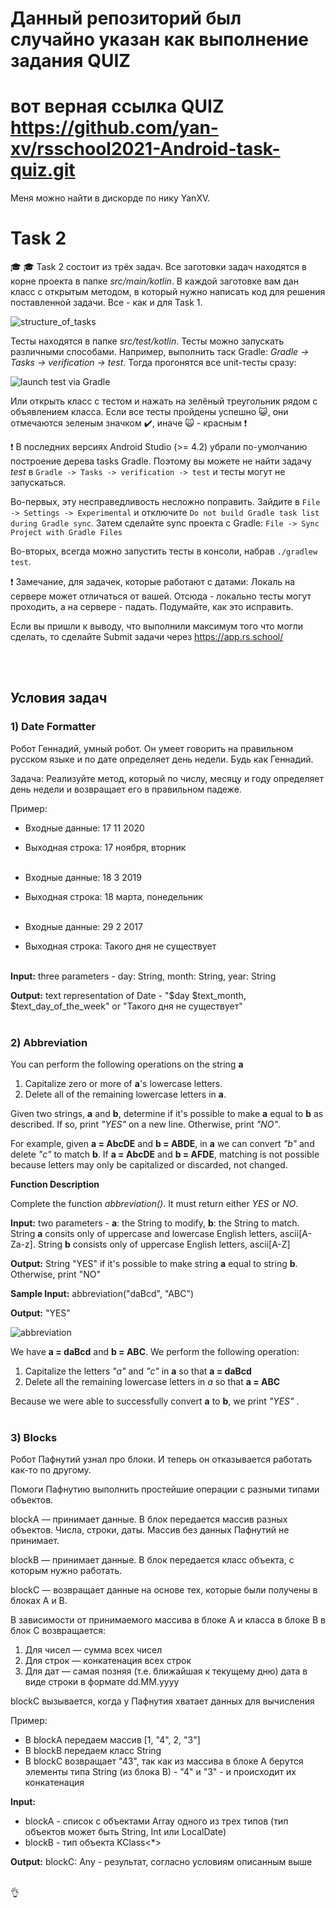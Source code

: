 # Данный репозиторий был случайно указан как выполнение задания QUIZ
# вот верная ссылка QUIZ https://github.com/yan-xv/rsschool2021-Android-task-quiz.git
Меня можно найти в дискорде по нику YanXV.







# Task 2
:mortar_board: :mortar_board: Task 2 состоит из трёх задач. Все заготовки задач находятся в корне проекта в папке *src/main/kotlin*. В каждой заготовке вам дан класс с открытым методом, в который нужно написать код для решения поставленной задачи. Все - как и для Task 1.

<img alt="structure_of_tasks" src="/images/img1.png" />

Тесты находятся в папке *src/test/kotlin*. Тесты можно запускать различными способами. Например, выполнить таск Gradle: *Gradle -> Tasks -> verification -> test*. Тогда прогонятся все unit-тесты сразу:

<img alt="launch test via Gradle" src="/images/img_5.PNG" />

Или открыть класс с тестом и нажать на зелёный треугольник рядом с объявлением класса. Если все тесты пройдены успешно :smiley_cat:, они отмечаются зеленым значком :heavy_check_mark:, иначе :scream_cat: - красным :heavy_exclamation_mark:

:exclamation: В последних версиях Android Studio (>= 4.2) убрали по-умолчанию построение дерева tasks Gradle. Поэтому вы можете не найти задачу *test* в `Gradle -> Tasks -> verification -> test` и тесты могут не запускаться.

Во-первых, эту несправедливость несложно поправить. Зайдите в `File -> Settings -> Experimental` и отключите `Do not build Gradle task list during Gradle sync`. Затем сделайте sync проекта с Gradle: `File -> Sync Project with Gradle Files`

Во-вторых, всегда можно запустить тесты в консоли, набрав `./gradlew test`.

:exclamation: Замечание, для задачек, которые работают с датами: Локаль на сервере может отличаться от вашей. Отсюда - локально тесты могут проходить, а на сервере - падать. Подумайте, как это исправить.

Если вы пришли к выводу, что выполнили максимум того что могли сделать, то сделайте Submit задачи через 
https://app.rs.school/

</br></br>

## Условия задач

### 1) Date Formatter

Робот Геннадий, умный робот. Он умеет говорить на правильном русском языке и по дате определяет день недели. Будь как Геннадий.

Задача:
Реализуйте метод, который по числу, месяцу и году определяет день недели и возвращает его в правильном падеже.

Пример:

- Входные данные: 17 11 2020
- Выходная строка: 17 ноября, вторник
</br></br>

- Входные данные: 18 3 2019
- Выходная строка: 18 марта, понедельник
</br></br>

- Входные данные: 29 2 2017
- Выходная строка: Такого дня не существует
</br></br>


**Input:** three parameters - day: String, month: String, year: String

**Output:** text representation of Date - "$day $text_month, $text_day_of_the_week" or "Такого дня не существует" 
</br></br>

### 2) Abbreviation

You can perform the following operations on the string **a** 

1. Capitalize zero or more of **a**'s lowercase letters.
2. Delete all of the remaining lowercase letters in **a**.

Given two strings, **a** and **b**, determine if it's possible to make **a** equal to **b** as described. If so, print *"YES"* on a new line. Otherwise, print *"NO"*.

For example, given **a = AbcDE** and **b = ABDE**, in **a** we can convert *"b"* and delete *"c"* to match **b**. If **a = AbcDE** and **b = AFDE**, matching is not possible because letters may only be capitalized or discarded, not changed.

**Function Description**

Complete the function *abbreviation()*. It must return either *YES* or *NO*.


**Input:** two parameters - **a**: the String to modify, **b**: the String to match. String **a** consits only of uppercase and lowercase English letters, ascii[A-Za-z]. String **b** consists only of uppercase English letters, ascii[A-Z]

**Output:** String "YES" if it's possible to make string **a** equal to string **b**. Otherwise, print "NO" 

**Sample Input:** abbreviation("daBcd", "ABC")

**Output:** "YES"

<img alt="abbreviation" src="/images/img3.PNG" />

We have **a = daBcd** and **b = ABC**. We perform the following operation:
1. Capitalize the letters *"a"* and *"c"* in **a** so that **a = daBcd**
2. Delete all the remaining lowercase letters in *a* so that **a = ABC**

Because we were able to successfully convert **a** to **b**, we print *"YES"* .
</br></br>

### 3) Blocks

Робот Пафнутий узнал про блоки. И теперь он отказывается работать как-то по другому.

Помоги Пафнутию выполнить простейшие операции с разными типами объектов.

blockA — принимает данные. В блок передается массив разных объектов. Числа, строки, даты. Массив без данных Пафнутий не принимает.

blockB — принимает данные. В блок передается класс объекта, с которым нужно работать.

blockC — возвращает данные на основе тех, которые были получены в блоках A и B.

В зависимости от принимаемого массива в блоке A и класса в блоке B в блок C возвращается:
1. Для чисел — сумма всех чисел
2. Для строк — конкатенация всех строк
3. Для дат — самая позняя (т.е. ближайшая к текущему дню) дата в виде строки в формате dd.MM.yyyy

blockC вызывается, когда у Пафнутия хватает данных для вычисления

Пример:
- В blockA передаем массив [1, "4", 2, "3"]
- В blockB передаем класс String
- В blockC возвращает "43", так как из массива в блоке А берутся элементы типа String (из блока B) - "4" и "3" - и происходит их конкатенация

**Input:** 
- blockA - cписок с объектами Array одного из трех типов (тип объектов может быть String, Int или LocalDate)
- blockB - тип объекта KClass<*>
  
**Output:** blockC: Any - результат, согласно условиям описанным выше
</br></br>

:ok_hand:
